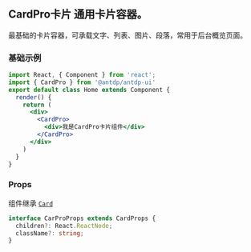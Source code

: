 CardPro卡片
通用卡片容器。
---

最基础的卡片容器，可承载文字、列表、图片、段落，常用于后台概览页面。

### 基础示例

<!--DemoStart--> 
```jsx
import React, { Component } from 'react';
import { CardPro } from '@antdp/antdp-ui'
export default class Home extends Component {
  render() {
    return (
      <div>
        <CardPro>
          <div>我是CardPro卡片组件</div>
        </CardPro>
      </div>
    )
  }
}
```
<!--End-->

### Props
组件继承 [`Card`](https://ant.design/components/card-cn/#header)
```ts
interface CarProProps extends CardProps {
  children?: React.ReactNode;
  className?: string;
}
```
